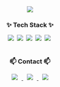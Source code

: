 <div align="center">
  <img src="https://capsule-render.vercel.app/api?type=soft&color=auto&height=180&section=header&text=welcome&fontSize=80" />
</div>

<h3 align="center">✨ Tech Stack ✨</h3>
<div align="center">
  <img src="https://img.shields.io/badge/kotlin-%237F52FF.svg?style=for-the-badge&logo=kotlin&logoColor=white" />&nbsp
  <img src="https://img.shields.io/badge/java-%23ED8B00.svg?style=for-the-badge&logo=openjdk&logoColor=white" />&nbsp
  <img src="https://img.shields.io/badge/python-3670A0?style=for-the-badge&logo=python&logoColor=ffdd54" />&nbsp
  <img src="https://img.shields.io/badge/spring-%236DB33F.svg?style=for-the-badge&logo=spring&logoColor=white" />&nbsp
  <img src="https://img.shields.io/badge/AWS-%23FF9900.svg?style=for-the-badge&logo=amazon-aws&logoColor=white" />&nbsp
</div>

<br>

<h3 align="center">📫 Contact 📫</h3>
<div align="center">
  <a href="https://diddl.tistory.com/">
  <img
  src="http://img.shields.io/badge/-Tech%20Blog-655ced?style=for-the-badge&logo=github"
  style="height : auto; margin-left : 10px; margin-right : 10px;"/>
  </a> 
  
  <a href="mailto:diddl9961@gmail.com">
  <img
  src="https://img.shields.io/badge/Gmail-d14836?style=for-the-badge&logo=Gmail&logoColor=white"
  style="height : auto; margin-left : 10px; margin-right : 10px;"/>
  </a>
  
  <a href="https://indecisive-viscount-244.notion.site/3d21da000a6141d1b57fbaeccbafd050?pvs=4">
  <img src="https://img.shields.io/badge/profile-%23000000?style=for-the-badge&logo=Notion&logoColor=white" style="height : auto; margin-left : 10px; margin-right : 10px;">
  </a>
</div>
